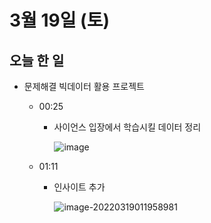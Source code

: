 # 3월 19일 (토)

## 오늘 한 일

* 문제해결 빅데이터 활용 프로젝트

  * 00:25

    * 사이언스 입장에서 학습시킬 데이터 정리

      ![image](https://user-images.githubusercontent.com/75322297/159040422-9bf1504c-64be-49d6-9623-9b06be52687a.png)

  * 01:11

    * 인사이트 추가

      ![image-20220319011958981](C:\projects\images\220319_TID\image-20220319011958981.png)